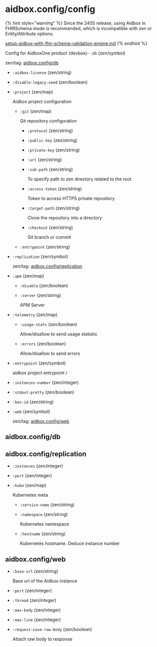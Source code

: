 # aidbox.config/config

{% hint style="warning" %}
Since the 2405 release, using Aidbox in FHIRSchema mode is recommended, which is incompatible with zen or Entity/Attribute options.

[setup-aidbox-with-fhir-schema-validation-engine.md](../../../../../modules/profiling-and-validation/fhir-schema-validator/setup-aidbox-with-fhir-schema-validation-engine.md "mention")
{% endhint %}

Config for AidboxOne product (devbox)- `:db` (zen/symbol)

zen/tag: [aidbox.config/db](aidbox-config-config.md#aidbox.config-db)

* `:aidbox-license` (zen/string)
* `:disable-legacy-seed` (zen/boolean)
*   `:project` (zen/map)

    Aidbox project configuration

    *   `:git` (zen/map)

        Git repository configuration

        * `:protocol` (zen/string)
        * `:public-key` (zen/string)
        * `:private-key` (zen/string)
        * `:url` (zen/string)
        *   `:sub-path` (zen/string)

            To specify path to zen directory related to the root
        *   `:access-token` (zen/string)

            Token to access HTTPS private repository
        *   `:target-path` (zen/string)

            Clone the repository into a directory
        *   `:checkout` (zen/string)

            Git branch or commit
    * `:entrypoint` (zen/string)
*   `:replication` (zen/symbol)

    zen/tag: [aidbox.config/replication](aidbox-config-config.md#aidbox.config-replication)
* `:apm` (zen/map)
  * `:disable` (zen/boolean)
  *   `:server` (zen/string)

      APM Server
* `:telemetry` (zen/map)
  *   `:usage-stats` (zen/boolean)

      Allow/disallow to send usage statistic
  *   `:errors` (zen/boolean)

      Allow/disallow to send errors
*   `:entrypoint` (zen/symbol)

    aidbox project entrypoint /
* `:instances-number` (zen/integer)
* `:stdout-pretty` (zen/boolean)
* `:box-id` (zen/string)
*   `:web` (zen/symbol)

    zen/tag: [aidbox.config/web](aidbox-config-config.md#aidbox.config-web)

## aidbox.config/db

## aidbox.config/replication

* `:instances` (zen/integer)
* `:port` (zen/integer)
*   `:kube` (zen/map)

    Kubernetes meta

    * `:service-name` (zen/string)
    *   `:namespace` (zen/string)

        Kubernetes namespace
    *   `:hostname` (zen/string)

        Kubernetes hostname. Deduce instance number

## aidbox.config/web

*   `:base-url` (zen/string)

    Base url of the Aidbox instance
* `:port` (zen/integer)
* `:thread` (zen/integer)
* `:max-body` (zen/integer)
* `:max-line` (zen/integer)
*   `:request-save-raw-body` (zen/boolean)

    Attach raw body to response
